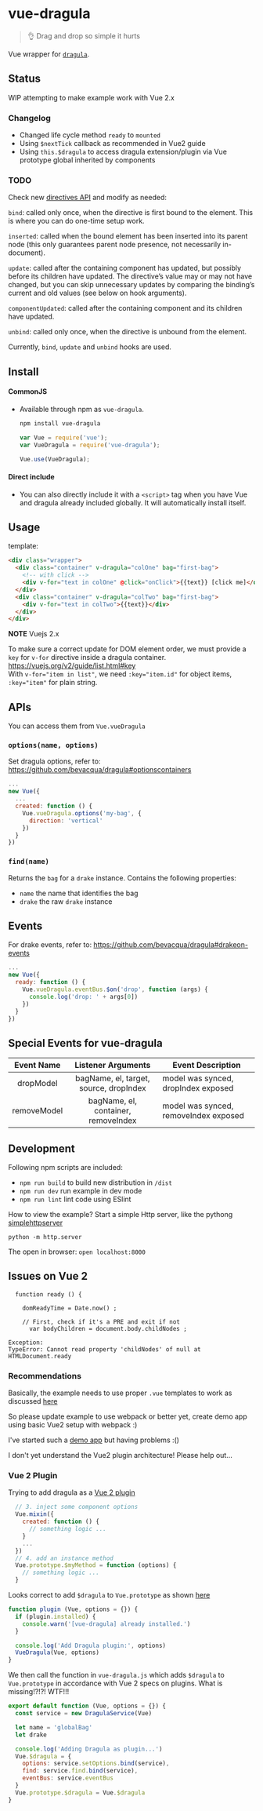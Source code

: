 # vue-dragula
> :ok_hand: Drag and drop so simple it hurts

Vue wrapper for [`dragula`][1].

## Status

WIP attempting to make example work with Vue 2.x

### Changelog

- Changed life cycle method `ready` to `mounted`
- Using `$nextTick` callback as recommended in Vue2 guide
- Using `this.$dragula` to access dragula extension/plugin  via Vue prototype global inherited by components 

### TODO

Check new [directives API](https://vuejs.org/v2/guide/custom-directive.html) and modify as needed:

`bind`: called only once, when the directive is first bound to the element. This is where you can do one-time setup work.

`inserted`: called when the bound element has been inserted into its parent node (this only guarantees parent node presence, not necessarily in-document).

`update`: called after the containing component has updated, but possibly before its children have updated. The directive’s value may or may not have changed, but you can skip unnecessary updates by comparing the binding’s current and old values (see below on hook arguments).

`componentUpdated`: called after the containing component and its children have updated.

`unbind`: called only once, when the directive is unbound from the element.


Currently, `bind`, `update` and `unbind` hooks are used.

## Install
#### CommonJS

- Available through npm as `vue-dragula`.
  ``` bash
  npm install vue-dragula
  ```

  ``` js
  var Vue = require('vue');
  var VueDragula = require('vue-dragula');

  Vue.use(VueDragula);
  ```

#### Direct include

- You can also directly include it with a `<script>` tag when you have Vue and dragula already included globally. It will automatically install itself.

## Usage

template:
``` html
<div class="wrapper">
  <div class="container" v-dragula="colOne" bag="first-bag">
    <!-- with click -->
    <div v-for="text in colOne" @click="onClick">{{text}} [click me]</div>
  </div>
  <div class="container" v-dragula="colTwo" bag="first-bag">
    <div v-for="text in colTwo">{{text}}</div>
  </div>
</div>
```

**NOTE** Vuejs 2.x 

To make sure a correct update for DOM element order, we must provide a `key` for `v-for` directive inside a dragula container. https://vuejs.org/v2/guide/list.html#key  
With `v-for="item in list"`, we need `:key="item.id"` for object items, `:key="item"` for plain string.



## APIs

You can access them from `Vue.vueDragula`

### `options(name, options)`

Set dragula options, refer to: https://github.com/bevacqua/dragula#optionscontainers
```js
...
new Vue({
  ...
  created: function () {
    Vue.vueDragula.options('my-bag', {
      direction: 'vertical'
    })
  }
})
```

### `find(name)`

Returns the `bag` for a `drake` instance. Contains the following properties:

- `name` the name that identifies the bag
- `drake` the raw `drake` instance

## Events
For drake events, refer to: https://github.com/bevacqua/dragula#drakeon-events


```js
...
new Vue({
  ready: function () {
    Vue.vueDragula.eventBus.$on('drop', function (args) {
      console.log('drop: ' + args[0])
    })
  }
})
```


## Special Events for vue-dragula

| Event Name |      Listener Arguments      |  Event Description |
| :-------------: |:-------------:| -----|
| dropModel | bagName, el, target, source, dropIndex | model was synced, dropIndex exposed |
| removeModel | bagName, el, container, removeIndex | model was synced, removeIndex exposed |

[1]: https://github.com/bevacqua/dragula

## Development

Following npm scripts are included:

- `npm run build` to build new distribution in `/dist`
- `npm run dev` run example in dev mode
- `npm run lint` lint code using ESlint

How to view the example? Start a simple Http server, like the pythong [simplehttpserver](http://angusjune.github.io/blog/2014/08/16/python-3-dot-x-no-module-named-simplehttpserver/)

`python -m http.server`

The open in browser: `open localhost:8000`

## Issues on Vue 2

```
  function ready () {
    
    domReadyTime = Date.now() ;
      
    // First, check if it's a PRE and exit if not
      var bodyChildren = document.body.childNodes ;
```

```
Exception:
TypeError: Cannot read property 'childNodes' of null at HTMLDocument.ready
```       

### Recommendations

Basically, the example needs to use proper `.vue` templates to work as discussed [here](https://github.com/vuejs-templates/webpack/issues/215)

So please update example to use webpack or better yet, create demo app using basic Vue2 setup with webpack :)  

I've started such a [demo app](https://github.com/kristianmandrup/vue2-dragula-demo) but having problems :() 

I don't yet understand the Vue2 plugin architecture! Please help out...

### Vue 2 Plugin

Trying to add dragula as a [Vue 2 plugin](https://vuejs.org/v2/guide/plugins.html)

```js
  // 3. inject some component options
  Vue.mixin({
    created: function () {
      // something logic ...
    }
    ...
  })
  // 4. add an instance method
  Vue.prototype.$myMethod = function (options) {
    // something logic ...
  }  
```

Looks correct to add `$dragula` to `Vue.prototype` as shown [here](https://github.com/aarondfrancis/vue-model/blob/master/src/VueModel.js#L99)

```js
function plugin (Vue, options = {}) {
  if (plugin.installed) {
    console.warn('[vue-dragula] already installed.')
  }

  console.log('Add Dragula plugin:', options)
  VueDragula(Vue, options)
}
```


We then call the function in `vue-dragula.js` which adds `$dragula` to `Vue.prototype` in accordance with Vue 2 specs on plugins.
What is missing!?!?! WTF!!!

```js
export default function (Vue, options = {}) {
  const service = new DragulaService(Vue)

  let name = 'globalBag'
  let drake

  console.log('Adding Dragula as plugin...')
  Vue.$dragula = {
    options: service.setOptions.bind(service),
    find: service.find.bind(service),
    eventBus: service.eventBus
  }
  Vue.prototype.$dragula = Vue.$dragula 
}
```